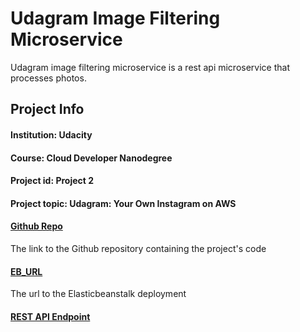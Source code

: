 # Udagram Image Filtering Microservice

Udagram image filtering microservice is a rest api microservice that processes photos. 


## Project Info
#### Institution:	    Udacity
#### Course:			Cloud Developer Nanodegree
#### Project id:		Project 2
#### Project topic:	    Udagram: Your Own Instagram on AWS


#### [Github Repo](https://github.com/opeoniye/udacity-cloud-developer/tree/main/project2)
The link to the Github repository containing the project's code

#### [EB_URL](http://http://bams-udacity-project2.us-east-1.elasticbeanstalk.com)
The url to the Elasticbeanstalk deployment

#### [REST API Endpoint](http://http://bams-udacity-project2.us-east-1.elasticbeanstalk.com/filteredimage?image_url=https://dclmcloud.s3.amazonaws.com/webcast/img/logo.png)
